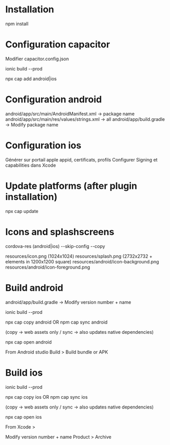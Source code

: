 # Installation

npm install

# Configuration capacitor

Modifier capacitor.config.json

ionic build --prod

npx cap add android|ios

# Configuration android

android/app/src/main/AndroidManifest.xml -> package name
android/app/src/main/res/values/strings.xml -> all
android/app/build.gradle -> Modify package name

# Configuration ios

Générer sur portail apple appid, certificats, profils
Configurer Signing et capabilities dans Xcode

# Update platforms (after plugin installation)

npx cap update

# Icons and splashscreens

cordova-res (android|ios) --skip-config --copy

resources/icon.png (1024x1024)
resources/splash.png (2732x2732 + elements in 1200x1200 square)
resources/android/icon-background.png
resources/android/icon-foreground.png

# Build android

android/app/build.gradle -> Modify version number + name

ionic build --prod

npx cap copy android OR npm cap sync android

(copy -> web assets only / sync -> also updates native dependencies)

npx cap open android

From Android studio Build > Build bundle or APK

# Build ios

ionic build --prod

npx cap copy ios OR npm cap sync ios

(copy -> web assets only / sync -> also updates native dependencies)

npx cap open ios

From Xcode >

Modify version number + name
Product > Archive
